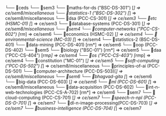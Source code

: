 └── 📁ceds
    └── 📁sem3
        └── 📁maths-for-ds ("BSC-DS-301") [*] => ce/sem8/miscellaneous
        └── 📁statistics-1 ("BSC-DS-302") [*] => ce/sem8/miscellaneous
        └── 📁dsa (PCC-CS-301) [*] => ce/sem3
        └── 📁etc (HSMC-01) [*] => ce/sem3
        └── 📁database-systems (PCC-DS-301) [*] => ce/sem8/miscellaneous
    └── 📁sem4
        └── 📁computer-networks ("PCC-CS-602") [rm*] => ce/sem6
        └── 📁economics (HSMC-02) [*] => ce/sem4
        └── 📁environmental-science (MC-03) [*] => ce/sem4
        └── 📁statistics-2 (BSC-DS-401)
        └── 📁data-mining (PCC-DS-401) [rm*] => ce/sem6
        └── 📁oop (PCC-DS-402)
    └── 📁sem5
        └── 📁biology ("BSC-01") [rm*] => ce/sem5
        └── 📁daa ("PCC-CS-404") [rm*p] => ce/sem4
        └── 📁os ("PCC-CS-403") [rm*p] => ce/sem4
        └── 📁constitution ("MC-01") [*] => ce/sem5
        └── 📁soft-computing ("PCC-DS-502") [*] => ce/sem8/miscellaneous
        └── 📁principles-of-ai (PCC-DS-501)
        └── 📁computer-architecture (PCC-DS-503)[*] => ce/sem8/miscellaneous
    └── 📁sem6
        └── 📁bhagvad-gita [*] => ce/sem6
        └── 📁big-data (PCC-DS-603) [*] => ce/sem6
        └── 📁ml (PCC-DS-601) [*] => ce/sem8/miscellaneous
        └── 📁data-acquisition (PCC-DS-602)
        └── 📁int-n-web-technologies (PCC-CS-A-702) [rm*] => ce/sem6
    └── 📁sem7
        └── 📁cloud-computing (PCC-CS-701) [*] => ce/sem7
        └── 📁speech-n-npl (PCC-DS-D-701) [*] => ce/sem7
        └── 📁dl-n-image-processing(PCC-DS-703) [*] => ce/sem7
        └── 📁business-intelligence (PCC-DS-704) [*] => ce/sem7
